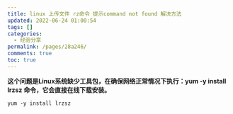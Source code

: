 ```yaml
---
title: linux 上传文件 rz命令 提示command not found 解决方法
updated: 2022-06-24 01:00:54
tags: []
categories:
  - 经验分享
permalink: /pages/28a246/
comments: true
toc: true
---
```

**这个问题是Linux系统缺少工具包，在确保网络正常情况下执行：yum -y install lrzsz 命令，它会直接在线下载安装。**

```
yum -y install lrzsz 
```